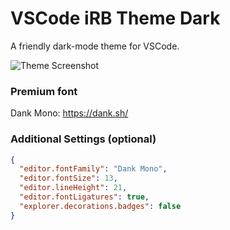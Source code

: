 # VSCode iRB Theme Dark

A friendly dark-mode theme for VSCode.

![Theme Screenshot](https://user-images.githubusercontent.com/25379378/67639586-e9155c80-f8ae-11e9-8d43-f145c3b84571.png)

### Premium font

Dank Mono: https://dank.sh/

### Additional Settings (optional)

```json
{
  "editor.fontFamily": "Dank Mono",
  "editor.fontSize": 13,
  "editor.lineHeight": 21,
  "editor.fontLigatures": true,
  "explorer.decorations.badges": false
}
```
